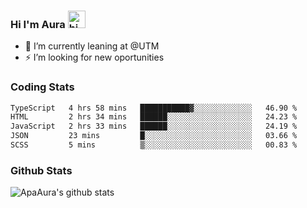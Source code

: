 ### Hi I'm Aura <img src="https://user-images.githubusercontent.com/1303154/88677602-1635ba80-d120-11ea-84d8-d263ba5fc3c0.gif" width="28px" alt="hi">

- 🔭 I’m currently leaning at @UTM
- ⚡ I’m looking for new oportunities


### Coding Stats

<!--START_SECTION:waka-->

```txt
TypeScript   4 hrs 58 mins   ███████████▓░░░░░░░░░░░░░   46.90 %
HTML         2 hrs 34 mins   ██████░░░░░░░░░░░░░░░░░░░   24.23 %
JavaScript   2 hrs 33 mins   ██████░░░░░░░░░░░░░░░░░░░   24.19 %
JSON         23 mins         █░░░░░░░░░░░░░░░░░░░░░░░░   03.66 %
SCSS         5 mins          ▒░░░░░░░░░░░░░░░░░░░░░░░░   00.83 %
```

<!--END_SECTION:waka-->

### Github Stats

![ApaAura's github stats](https://github-readme-stats.vercel.app/api?username=ApaAura&count_private=true&theme=tokyonight&hide=contribs,prs)
